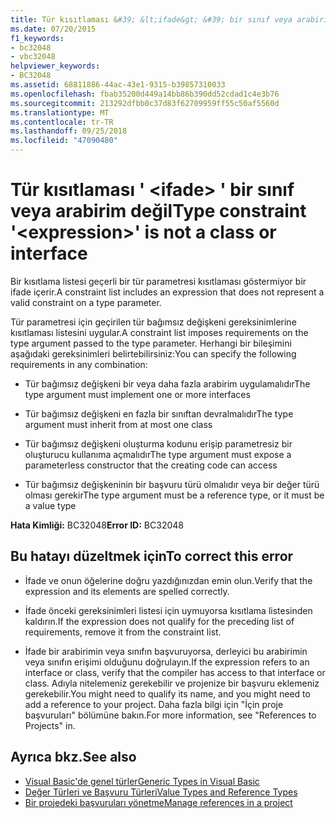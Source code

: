 ```yaml
---
title: Tür kısıtlaması &#39; &lt;ifade&gt; &#39; bir sınıf veya arabirim değil
ms.date: 07/20/2015
f1_keywords:
- bc32048
- vbc32048
helpviewer_keywords:
- BC32048
ms.assetid: 68811886-44ac-43e1-9315-b39857310033
ms.openlocfilehash: fbab35200d449a14bb86b390dd52cdad1c4e3b76
ms.sourcegitcommit: 213292dfbb0c37d83f62709959ff55c50af5560d
ms.translationtype: MT
ms.contentlocale: tr-TR
ms.lasthandoff: 09/25/2018
ms.locfileid: "47090480"
---
```

# <a name="type-constraint-39ltexpressiongt39-is-not-a-class-or-interface"></a><span data-ttu-id="d9878-102">Tür kısıtlaması &#39; &lt;ifade&gt; &#39; bir sınıf veya arabirim değil</span><span class="sxs-lookup"><span data-stu-id="d9878-102">Type constraint &#39;&lt;expression&gt;&#39; is not a class or interface</span></span>
<span data-ttu-id="d9878-103">Bir kısıtlama listesi geçerli bir tür parametresi kısıtlaması göstermiyor bir ifade içerir.</span><span class="sxs-lookup"><span data-stu-id="d9878-103">A constraint list includes an expression that does not represent a valid constraint on a type parameter.</span></span>  
  
 <span data-ttu-id="d9878-104">Tür parametresi için geçirilen tür bağımsız değişkeni gereksinimlerine kısıtlaması listesini uygular.</span><span class="sxs-lookup"><span data-stu-id="d9878-104">A constraint list imposes requirements on the type argument passed to the type parameter.</span></span> <span data-ttu-id="d9878-105">Herhangi bir bileşimini aşağıdaki gereksinimleri belirtebilirsiniz:</span><span class="sxs-lookup"><span data-stu-id="d9878-105">You can specify the following requirements in any combination:</span></span>  
  
-   <span data-ttu-id="d9878-106">Tür bağımsız değişkeni bir veya daha fazla arabirim uygulamalıdır</span><span class="sxs-lookup"><span data-stu-id="d9878-106">The type argument must implement one or more interfaces</span></span>  
  
-   <span data-ttu-id="d9878-107">Tür bağımsız değişkeni en fazla bir sınıftan devralmalıdır</span><span class="sxs-lookup"><span data-stu-id="d9878-107">The type argument must inherit from at most one class</span></span>  
  
-   <span data-ttu-id="d9878-108">Tür bağımsız değişkeni oluşturma kodunu erişip parametresiz bir oluşturucu kullanıma açmalıdır</span><span class="sxs-lookup"><span data-stu-id="d9878-108">The type argument must expose a parameterless constructor that the creating code can access</span></span>  
  
-   <span data-ttu-id="d9878-109">Tür bağımsız değişkeninin bir başvuru türü olmalıdır veya bir değer türü olması gerekir</span><span class="sxs-lookup"><span data-stu-id="d9878-109">The type argument must be a reference type, or it must be a value type</span></span>  
  
 <span data-ttu-id="d9878-110">**Hata Kimliği:** BC32048</span><span class="sxs-lookup"><span data-stu-id="d9878-110">**Error ID:** BC32048</span></span>  
  
## <a name="to-correct-this-error"></a><span data-ttu-id="d9878-111">Bu hatayı düzeltmek için</span><span class="sxs-lookup"><span data-stu-id="d9878-111">To correct this error</span></span>  
  
-   <span data-ttu-id="d9878-112">İfade ve onun öğelerine doğru yazdığınızdan emin olun.</span><span class="sxs-lookup"><span data-stu-id="d9878-112">Verify that the expression and its elements are spelled correctly.</span></span>  
  
-   <span data-ttu-id="d9878-113">İfade önceki gereksinimleri listesi için uymuyorsa kısıtlama listesinden kaldırın.</span><span class="sxs-lookup"><span data-stu-id="d9878-113">If the expression does not qualify for the preceding list of requirements, remove it from the constraint list.</span></span>  
  
-   <span data-ttu-id="d9878-114">İfade bir arabirimin veya sınıfın başvuruyorsa, derleyici bu arabirimin veya sınıfın erişimi olduğunu doğrulayın.</span><span class="sxs-lookup"><span data-stu-id="d9878-114">If the expression refers to an interface or class, verify that the compiler has access to that interface or class.</span></span> <span data-ttu-id="d9878-115">Adıyla nitelemeniz gerekebilir ve projenize bir başvuru eklemeniz gerekebilir.</span><span class="sxs-lookup"><span data-stu-id="d9878-115">You might need to qualify its name, and you might need to add a reference to your project.</span></span> <span data-ttu-id="d9878-116">Daha fazla bilgi için "İçin proje başvuruları" bölümüne bakın.</span><span class="sxs-lookup"><span data-stu-id="d9878-116">For more information, see "References to Projects" in.</span></span>  
  
## <a name="see-also"></a><span data-ttu-id="d9878-117">Ayrıca bkz.</span><span class="sxs-lookup"><span data-stu-id="d9878-117">See also</span></span>

- [<span data-ttu-id="d9878-118">Visual Basic'de genel türler</span><span class="sxs-lookup"><span data-stu-id="d9878-118">Generic Types in Visual Basic</span></span>](../../visual-basic/programming-guide/language-features/data-types/generic-types.md)  
- [<span data-ttu-id="d9878-119">Değer Türleri ve Başvuru Türleri</span><span class="sxs-lookup"><span data-stu-id="d9878-119">Value Types and Reference Types</span></span>](../../visual-basic/programming-guide/language-features/data-types/value-types-and-reference-types.md)  
- [<span data-ttu-id="d9878-120">Bir projedeki başvuruları yönetme</span><span class="sxs-lookup"><span data-stu-id="d9878-120">Manage references in a project</span></span>](/visualstudio/ide/managing-references-in-a-project)
